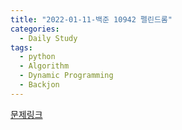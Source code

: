 ```yaml
---
title: "2022-01-11-백준 10942 펠린드롬"
categories:
  - Daily Study
tags:
  - python
  - Algorithm
  - Dynamic Programming
  - Backjon
---
```



[문제링크](https://www.acmicpc.net/problem/10942)


<script src=https://gist.github.com/ec9858c5e24a6cf180fb094bc3405490.js></script>